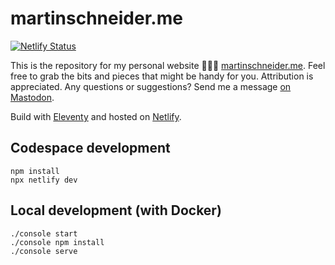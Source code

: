# martinschneider.me

[![Netlify Status](https://api.netlify.com/api/v1/badges/2f543e4c-8bfa-4713-a062-64c79ddac084/deploy-status)](https://app.netlify.com/sites/musing-tereshkova-8654a8/deploys)

This is the repository for my personal website 👨🏼‍💻 [martinschneider.me](https://martinschneider.me).
Feel free to grab the bits and pieces that might be handy for you. Attribution is appreciated.
Any questions or suggestions? Send me a message [on Mastodon](https://mastodon.social/@schneyra).

Build with [Eleventy](https://www.11ty.dev/) and hosted on [Netlify](https://www.netlify.com/).

## Codespace development

    npm install
    npx netlify dev

## Local development (with Docker)

    ./console start
    ./console npm install
    ./console serve

